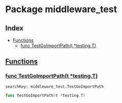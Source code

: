 # Package middleware_test

## Index

* [Functions](#func)
    * [func TestGoImportPath(t *testing.T)](#TestGoImportPath)


## <a id="func" href="#func">Functions</a>

### <a id="TestGoImportPath" href="#TestGoImportPath">func TestGoImportPath(t *testing.T)</a>

```
searchKey: middleware_test.TestGoImportPath
```

```Go
func TestGoImportPath(t *testing.T)
```

